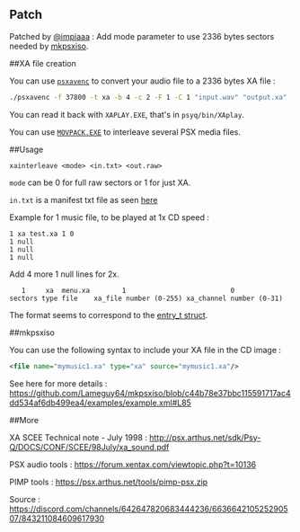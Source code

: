 ## Patch

Patched by [@impiaaa](https://github.com/impiaaa) : Add mode parameter to use 2336 bytes sectors needed by [mkpsxiso](https://github.com/Lameguy64/mkpsxiso).

##XA file creation

You can use [`psxavenc`](https://github.com/ABelliqueux/candyk-psx/tree/master/toolsrc/psxavenc) to convert your audio file to a 2336 bytes XA file :

```bash
./psxavenc -f 37800 -t xa -b 4 -c 2 -F 1 -C 1 "input.wav" "output.xa"
```

You can read it back with `XAPLAY.EXE`, that's in `psyq/bin/XAplay`.

You can use [`MOVPACK.EXE`](https://psx.arthus.net/tools/pimp-psx.zip) to interleave several PSX media files.

##Usage

`xainterleave <mode> <in.txt> <out.raw>`

`mode` can be 0 for full raw sectors or 1 for just XA.

`in.txt` is a manifest txt file as seen [here](https://github.com/ChenThread/fromage/blob/master/res/music.txt)

Example for 1 music file, to be played at 1x CD speed :

```
1 xa test.xa 1 0
1 null
1 null
1 null
```

Add 4 more 1 null lines for 2x.

```
   1     xa  menu.xa        1                          0  
sectors type file    xa_file number (0-255) xa_channel number (0-31)
```

The format seems to correspond to the [entry_t struct](https://github.com/ABelliqueux/candyk-psx/blob/db71929903cc09398f5efc23973f9e136d123bbb/toolsrc/xainterleave/xainterleave.c#L35).

##mkpsxiso

You can use the following syntax to include your XA file in the CD image :

```xml
<file name="mymusic1.xa" type="xa" source="mymusic1.xa"/>
```

See here for more details : https://github.com/Lameguy64/mkpsxiso/blob/c44b78e37bbc115591717ac4dd534af6db499ea4/examples/example.xml#L85


##More

XA SCEE Technical note - July 1998 : http://psx.arthus.net/sdk/Psy-Q/DOCS/CONF/SCEE/98July/xa_sound.pdf

PSX audio tools : https://forum.xentax.com/viewtopic.php?t=10136

PIMP tools : https://psx.arthus.net/tools/pimp-psx.zip

Source : https://discord.com/channels/642647820683444236/663664210525290507/843211084609617930
